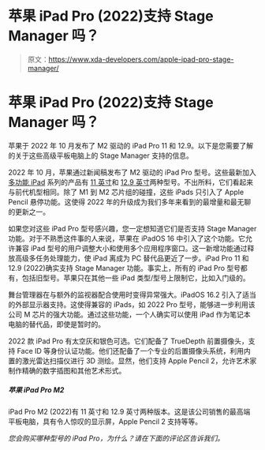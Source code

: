 # 苹果 iPad Pro (2022)支持 Stage Manager 吗？

> 原文：<https://www.xda-developers.com/apple-ipad-pro-stage-manager/>

# 苹果 iPad Pro (2022)支持 Stage Manager 吗？

苹果于 2022 年 10 月发布了 M2 驱动的 iPad Pro 11 和 12.9。以下是您需要了解的关于这些高级平板电脑上的 Stage Manager 支持的信息。

2022 年 10 月，苹果通过新闻稿发布了 M2 驱动的 iPad Pro 型号。这些最新加入[多功能 iPad](https://www.xda-developers.com/best-ipad/) 系列的产品有 [11 英寸](https://www.xda-developers.com/best-11inch-ipad-pro-cases/)和 [12.9 英寸](https://www.xda-developers.com/best-ipad-pro-cases/)两种型号。不出所料，它们看起来与前代机型相同。除了 M1 到 M2 芯片组的碰撞，这些 iPads 只引入了 Apple Pencil 悬停功能。这使得 2022 年的升级成为我们多年来看到的最增量和最无聊的更新之一。

如果您对这些 iPad Pro 型号感兴趣，您一定想知道它们是否支持 Stage Manager 功能。对于不熟悉这件事的人来说，苹果在 iPadOS 16 中引入了这个功能。它允许兼容 iPad 型号的用户调整大小和使用多个应用程序窗口。这一新增功能通过释放高级多任务处理能力，使 iPad 离成为 PC 替代品更近了一步。iPad Pro 11 和 12.9 (2022)确实支持 Stage Manager 功能。事实上，所有的 iPad Pro 型号都有，包括旧型号。苹果只在其他一些 iPad 类型/型号上限制它，比如入门级的。

舞台管理器在与额外的监视器配合使用时变得异常强大。iPadOS 16.2 引入了适当的外部显示器支持。这使得兼容的 iPads，如 2022 Pro 型号，能够进一步利用该公司 M 芯片的强大功能。通过这些功能，一个人确实可以使用 iPad 作为笔记本电脑的替代品，即使是暂时的。

2022 款 iPad Pro 有太空灰和银色可选。它们配备了 TrueDepth 前置摄像头，支持 Face ID 等身份认证功能。他们还配备了一个专业的后置摄像头系统，利用内置的激光雷达扫描仪进行 3D 测绘。显然，他们支持 Apple Pencil 2，允许艺术家制作精确的数字插图和其他艺术形式。

##### 苹果 iPad Pro M2

iPad Pro M2 (2022)有 11 英寸和 12.9 英寸两种版本。这是该公司销售的最高端平板电脑，具有令人惊叹的显示屏，Apple Pencil 2 支持等等。

*您会购买哪种型号的 iPad Pro，为什么？请在下面的评论区告诉我们。*